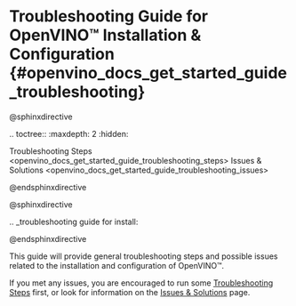 # Troubleshooting Guide for OpenVINO™ Installation & Configuration {#openvino_docs_get_started_guide_troubleshooting}

@sphinxdirective

.. toctree::
   :maxdepth: 2
   :hidden:
   
   Troubleshooting Steps <openvino_docs_get_started_guide_troubleshooting_steps>
   Issues & Solutions <openvino_docs_get_started_guide_troubleshooting_issues>

@endsphinxdirective

@sphinxdirective

.. _troubleshooting guide for install:

@endsphinxdirective

This guide will provide general troubleshooting steps and possible issues related to the installation and configuration of OpenVINO™. 

If you met any issues, you are encouraged to run some [Troubleshooting Steps](./troubleshooting-steps.md) first, or look for information on the [Issues & Solutions](./troubleshooting-issues.md) page.

